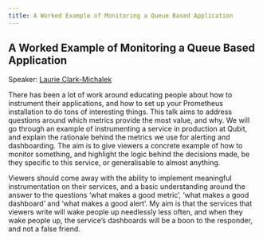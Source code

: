 ```yaml
---
title: A Worked Example of Monitoring a Queue Based Application
---
```


## A Worked Example of Monitoring a Queue Based Application

Speaker: [Laurie Clark-Michalek](/2017-munich/speakers/laurie-clark-michalek/)

There has been a lot of work around educating people about how to instrument their applications, and how to set up your Prometheus installation to do tons of interesting things. This talk aims to address questions around which metrics provide the most value, and why. We will go through an example of instrumenting a service in production at Qubit, and explain the rationale behind the metrics we use for alerting and dashboarding. The aim is to give viewers a concrete example of how to monitor something, and highlight the logic behind the decisions made, be they specific to this service, or generalisable to almost anything.

Viewers should come away with the ability to implement meaningful instrumentation on their services, and a basic understanding around the answer to the questions ‘what makes a good metric’, ‘what makes a good dashboard’ and ‘what makes a good alert’. My aim is that the services that viewers write will wake people up needlessly less often, and when they wake people up, the service’s dashboards will be a boon to the responder, and not a false friend.
